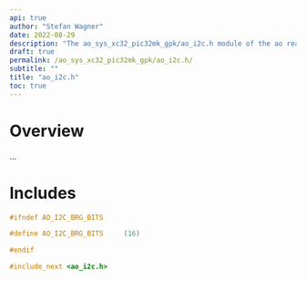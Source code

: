 ```yaml
---
api: true
author: "Stefan Wagner"
date: 2022-08-29
description: "The ao_sys_xc32_pic32mk_gpk/ao_i2c.h module of the ao real-time operating system."
draft: true
permalink: /ao_sys_xc32_pic32mk_gpk/ao_i2c.h/ 
subtitle: ""
title: "ao_i2c.h"
toc: true
---
```


# Overview

...

# Includes

```c
#ifndef AO_I2C_BRG_BITS

#define AO_I2C_BRG_BITS     (16)

#endif

#include_next <ao_i2c.h>

```
